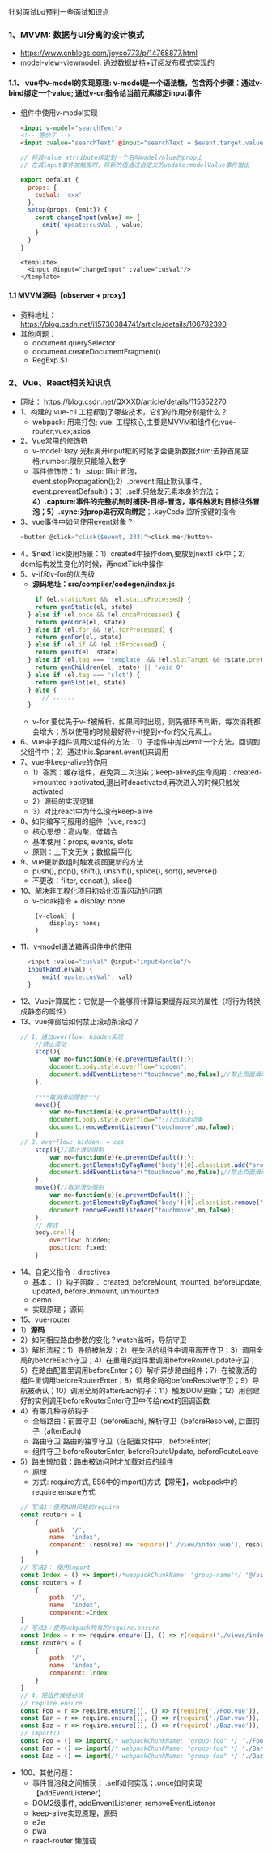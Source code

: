 针对面试bd预判一些面试知识点

### 1、MVVM: 数据与UI分离的设计模式
- https://www.cnblogs.com/joyco773/p/14768877.html
- model-view-viewmodel: 通过数据劫持+订阅发布模式实现的
#### 1.1、 vue中v-model的实现原理: v-model是一个语法糖，包含两个步骤：通过v-bind绑定一个value; 通过v-on指令给当前元素绑定input事件
  - 组件中使用v-model实现
    ```html
    <input v-model="searchText"> 
    <!-- 等价于 -->
    <input :value="searchText" @input="searchText = $event.target.value" />
    ```
    ```js
    // 将其value atrribute绑定到一个名叫modelValue的prop上
    // 在其input事件被触发时，将新的值通过自定义的update:modelValue事件抛出

    export defalut {
      props: {
        cusVal: 'xxx'
      },
      setup(props, {emit}) {
        const changeInput(value) => {
          emit('update:cusVal', value)
        }
      }
    }
    ```
    ```vue
    <template>
      <input @input="changeInput" :value="cusVal"/>
    </template>
    ```
#### 1.1 MVVM源码【observer + proxy】
  - 资料地址： https://blog.csdn.net/i15730384741/article/details/106782390
  - 其他问题：
    - document.querySelector
    - document.createDocumentFragment()
    - RegExp.$1

### 2、Vue、React相关知识点
- 网址： https://blog.csdn.net/QXXXD/article/details/115352270
- 1、构建的 vue-cli 工程都到了哪些技术，它们的作用分别是什么？
    - webpack: 用来打包; vue: 工程核心,主要是MVVM和组件化;vue-router;vuex;axios
- 2、Vue常用的修饰符
    - v-model: lazy:光标离开input框的时候才会更新数据;trim:去掉首尾空格;number:限制只能输入数字
    - 事件修饰符：1）.stop: 阻止冒泡，event.stopPropagation();2）.prevent:阻止默认事件，event.preventDefault()；3）.self:只触发元素本身的方法；**4）.capture:事件的完整机制时捕获-目标-冒泡，事件触发时目标往外冒泡；5）.sync:对prop进行双向绑定**；.keyCode:监听按键的指令
- 3、vue事件中如何使用event对象？
    ```js
    <button @click="click($event, 233)">click me</button>
    ```
- 4、$nextTick使用场景：1）created中操作dom,要放到nextTick中；2）dom结构发生变化的时候，再nextTick中操作
- 5、v-if和v-for的优先级
  - **源码地址：src/compiler/codegen/index.js**
  ```js
      if (el.staticRoot && !el.staticProcessed) {
      return genStatic(el, state)
    } else if (el.once && !el.onceProcessed) {
      return genOnce(el, state)
    } else if (el.for && !el.forProcessed) {
      return genFor(el, state)
    } else if (el.if && !el.ifProcessed) {
      return genIf(el, state)
    } else if (el.tag === 'template' && !el.slotTarget && !state.pre) {
      return genChildren(el, state) || 'void 0'
    } else if (el.tag === 'slot') {
      return genSlot(el, state)
    } else {
        // ......
    }
  ```
  - v-for 要优先于v-if被解析，如果同时出现，则先循环再判断，每次消耗都会增大；所以使用的时候最好将v-if提到v-for的父元素上。
- 6、vue中子组件调用父组件的方法：1）子组件中抛出emit一个方法，回调到父组件中；2）通过this.$parent.event()来调用
- 7、vue中keep-alive的作用
  - 1）答案：缓存组件，避免第二次渲染；keep-alive的生命周期：created->mounted->activated,退出时deactivated,再次进入的时候只触发activated
  - 2）源码的实现逻辑
  - 3）对比react中为什么没有keep-alive
- 8、如何编写可服用的组件（vue, react)
  - 核心思想：高内聚，低耦合
  - 基本使用：props, events, slots
  - 原则：上下文无关；数据扁平化
- 9、vue更新数组时触发视图更新的方法
  - push(), pop(), shift(), unshift(), splice(), sort(), reverse()
  - 不更改：filter, concat(), slice()
- 10、解决非工程化项目初始化页面闪动的问题
  - v-cloak指令 + display: none
  ```
      [v-cloak] {
          display: none;
      }
  ```
- 11、v-model语法糖再组件中的使用
  ```js
    <input :value="cusVal" @input="inputHandle"/>
    inputHandle(val) {
        emit('upate:cusVal', val)
    }
  ```
- 12、Vue计算属性：它就是一个能够将计算结果缓存起来的属性（将行为转换成静态的属性）
- 13、vue弹窗后如何禁止滚动条滚动？
  ```js
  // 1、通过overflow: hidden实现
      //禁止滚动
      stop(){
          var mo=function(e){e.preventDefault();};
          document.body.style.overflow="hidden";
          document.addEventListener("touchmove",mo,false);//禁止页面滑动
      },
      
      /***取消滑动限制***/
      move(){
          var mo=function(e){e.preventDefault();};
          document.body.style.overflow="";//出现滚动条
          document.removeEventListener("touchmove",mo,false);
      }
  // 2、overflow: hidden, + css
      stop(){//禁止滑动限制
          var mo=function(e){e.preventDefault();};
          document.getElementsByTagName('body')[0].classList.add("sroll");; //设置为新的
          document.addEventListener("touchmove",mo,false);//禁止页面滑动
      },
      move(){//取消滑动限制
          var mo=function(e){e.preventDefault();};
          document.getElementsByTagName('body')[0].classList.remove("sroll"); //设置为新的
          document.removeEventListener("touchmove",mo,false);
      },
      // 样式
      body.sroll{
          overflow: hidden;
          position: fixed;
      }
  
  ```
- 14、自定义指令：directives
  - 基本： 1）钩子函数： created, beforeMount, mounted, beforeUpdate, updated, beforeUnmount, unmounted
  - demo
  - 实现原理； 源码
- 15、vue-router
- 1）**源码**
- 2）如何相应路由参数的变化？watch监听，导航守卫
- 3）解析流程：1）导航被触发；2）在失活的组件中调用离开守卫；3）调用全局的beforeEach守卫；4）在重用的组件里调用beforeRouteUpdate守卫；5）在路由配置里调用beforeEnter；6）解析异步路由组件；7）在被激活的组件里调用beforeRouterEnter；8）调用全局的beforeResolve守卫；9）导航被确认；10）调用全局的afterEach钩子；11）触发DOM更新；12）用创建好的实例调用beforeRouterEnter守卫中传给next的回调函数
- 4）有哪几种导航钩子：
    - 全局路由：前置守卫（beforeEach), 解析守卫（beforeResolve), 后置钩子（afterEach)
    - 路由守卫:路由的独享守卫（在配置文件中，beforeEnter)
    - 组件守卫:beforeRouterEnter, beforeRouteUpdate, beforeRouteLeave
- 5）路由懒加载：路由被访问时才加载对应的组件
    - 原理
    - 方式: require方式, ES6中的import()方式【常用】，webpack中的require.ensure方式
    ```js
    // 写法1：使用ADM风格的require
    const routers = [
        {
            path: '/',
            name: 'index',
            component: (resolve) => require(['./view/index.vue'], resolve)
        }
    ]
    // 写法2： 使用import
    const Index = () => import(/*webpackChunkName: "group-name"*/ '@/views/index')
    const routers = [
        {
            path: '/',
            name: 'index',
            component:=Index
    ]
    // 写法3：使用webpack特有的require.ensure
    const Index = r => require.ensure([], () => r(require('./views/index')),'group-name')
    const routers = [
        {
            path: '/',
            name: 'index',
            component: Index
        }
    ]
    // 4、把组件按组分块
    // require.ensure
    const Foo = r => require.ensure([], () => r(require('./Foo.vue')), 'group-foo')
    const Bar = r => require.ensure([], () => r(require('./Bar.vue')), 'group-foo')
    const Baz = r => require.ensure([], () => r(require('./Baz.vue')), 'group-foo')
    // import()
    const Foo = () => import(/* webpackChunkName: "group-foo" */ './Foo.vue')
    const Bar = () => import(/* webpackChunkName: "group-foo" */ './Bar.vue')
    const Baz = () => import(/* webpackChunkName: "group-foo" */ './Baz.vue')
    ```
- 100、其他问题：
  - 事件冒泡和之间捕获； .self如何实现；.once如何实现【addEventListener】
  - DOM2级事件, addEnventListener, removeEventListener
  - keep-alive实现原理，源码
  - e2e
  - pwa
  - react-router 懒加载


